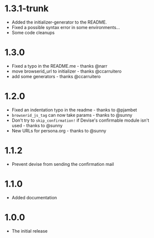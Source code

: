 # 1.3.1-trunk

* Added the initializer-generator to the README.
* Fixed a possible syntax error in some environments...
* Some code cleanups

# 1.3.0

* Fixed a typo in the README.me - thanks @narr
* move browserid_url to initializer - thanks @ccarruitero
* add some generators - thanks @ccarruitero

# 1.2.0

* Fixed an indentation typo in the readme - thanks to @pjambet
* ```browserid_js_tag``` can now take params - thanks to @sunny
* Don't try to ```skip_confirmation!``` if Devise's confirmable module isn't used - thanks to @sunny
* New URLs for persona.org - thanks to @sunny

# 1.1.2

* Prevent devise from sending the confirmation mail

# 1.1.0

* Added documentation

# 1.0.0

* The initial release
